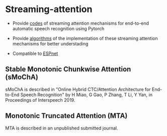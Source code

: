 Streaming-attention
====
* Provide [codes](https://github.com/HaoranMiao/streaming-attention/blob/master/attentions.py) of streaming attention mechanisms for end-to-end automatic speech recognition using Pytorch

* Provide [algorithms](https://github.com/HaoranMiao/streaming-attention/blob/master/algorithm.pdf) of the implementation of these streaming attention mechanisms for better understading

* Compatible to [ESPnet](https://github.com/espnet/espnet)

Stable Monotonic Chunkwise Attention (sMoChA)
----

sMoChA is described in "Online Hybrid CTC/Attention Architecture for End-to-End Speech Recognition" by H Miao, G Gao, P Zhang, T Li, Y Yan, in Proceedings of Interspeech 2019.

Monotonic Truncated Attention (MTA)
----

MTA is described in an unpublished submitted journal.
